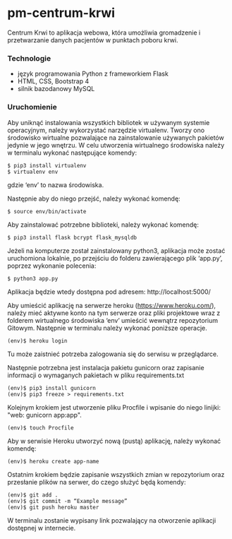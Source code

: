 # pm-centrum-krwi

Centrum Krwi to aplikacja webowa, która umożliwia gromadzenie i przetwarzanie danych pacjentów w punktach poboru krwi.

### Technologie

* język programowania Python z frameworkiem Flask
* HTML, CSS, Bootstrap 4
* silnik bazodanowy MySQL

### Uruchomienie

Aby uniknąć instalowania wszystkich bibliotek w używanym systemie operacyjnym, należy wykorzystać narzędzie virtualenv. Tworzy ono środowisko wirtualne pozwalające na zainstalowanie używanych pakietów jedynie w jego wnętrzu. W celu utworzenia wirtualnego środowiska należy w terminalu wykonać następujące komendy:
```
$ pip3 install virtualenv
$ virtualenv env
```
gdzie ‘env’ to nazwa środowiska.

Następnie aby do niego przejść, należy wykonać komendę:
```
$ source env/bin/activate
```

Aby zainstalować potrzebne biblioteki, należy wykonać komendę:
```
$ pip3 install flask bcrypt flask_mysqldb
```
Jeżeli na komputerze został zainstalowany python3, aplikacja może zostać uruchomiona lokalnie, po przejściu do folderu zawierającego plik ‘app.py’, poprzez wykonanie polecenia:
```
$ python3 app.py
```
Aplikacja będzie wtedy dostępna pod adresem: http://localhost:5000/


Aby umieścić aplikację na serwerze heroku (https://www.heroku.com/), należy mieć aktywne konto na tym serwerze oraz pliki projektowe wraz z folderem wirtualnego środowiska ‘env’ umieścić wewnątrz repozytorium Gitowym. Następnie w terminalu należy wykonać poniższe operacje.
```
(env)$ heroku login
```
Tu może zaistnieć potrzeba zalogowania się do serwisu w przeglądarce.

Następnie potrzebna jest instalacja pakietu gunicorn oraz zapisanie informacji o wymaganych pakietach w pliku requirements.txt
```
(env)$ pip3 install gunicorn
(env)$ pip3 freeze > requirements.txt
```
Kolejnym krokiem jest utworzenie pliku Procfile i wpisanie do niego linijki: "web: gunicorn app:app".
```
(env)$ touch Procfile
```
Aby w serwisie Heroku utworzyć nową (pustą) aplikację, należy wykonać komendę:
```
(env)$ heroku create app-name
```
Ostatnim krokiem będzie zapisanie wszystkich zmian w repozytorium oraz przesłanie plików na serwer, do czego służyć będą komendy:
```
(env)$ git add .
(env)$ git commit -m “Example message”
(env)$ git push heroku master
```
W terminalu zostanie wypisany link pozwalający na otworzenie aplikacji dostępnej w internecie.
